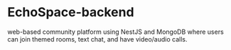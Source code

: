 # EchoSpace-backend
web-based community platform using NestJS and MongoDB where users can join themed rooms, text chat, and have video/audio calls. 
